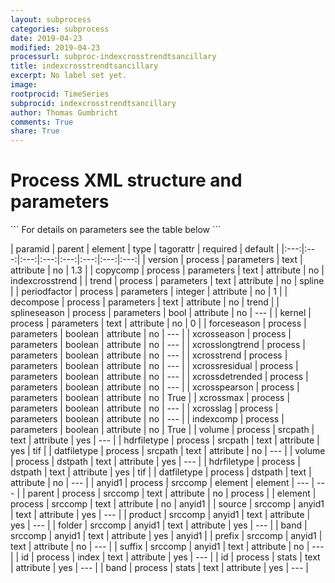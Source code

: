 ```yaml
---
layout: subprocess
categories: subprocess
date: 2019-04-23
modified: 2019-04-23
processurl: subproc-indexcrosstrendtsancillary
title: indexcrosstrendtsancillary
excerpt: No label set yet.
image: 
rootprocid: TimeSeries
subprocid: indexcrosstrendtsancillary
author: Thomas Gumbricht
comments: True
share: True
---
```


<h1 class='foot-description'>Process XML structure and parameters</h1>
```
For details on parameters see the table below
<?xml version="1.0" ?>
<process>
  <!--Generated from python-->
  <userproj plotid="yourplotid" projectid="yourprojectid" siteid="yoursiteid" system="systemid" tractid="yourtractid" userid="youruserid"/>
  <period endday="DD" endmonth="MM" endyear="YYYY" seasonendday="DD" seasonendmonth="MM" seasonstartday="DD" seasonstartmonth="MM" startday="DD" startmonth="MM" startyear="YYYY" timestep="timestep"/>
  <parameters copycomp="txtstring" decompose="txtstring" forceseason="True/False" indexcomp="True/False" kernel="txtstring" periodfactor="xyz" splineseason="True/False" trend="txtstring" version="txtstring" xcrossdetrended="True/False" xcrosseason="True/False" xcrosslag="True/False" xcrosslongtrend="True/False" xcrossmax="True/False" xcrosspearson="True/False" xcrossresidual="True/False" xcrosstrend="True/False"/>
  <srcpath datfiletype="txtstring" hdrfiletype="txtstring" volume="txtstring"/>
  <dstpath datfiletype="txtstring" hdrfiletype="txtstring" volume="txtstring"/>
  <srccomp element="txtstring" parent="txtstring">
    <anyid1 band="txtstring" folder="txtstring" prefix="txtstring" product="txtstring" source="txtstring" suffix="txtstring"/>
  </srccomp>
  <index id="txtstring"/>
  <stats band="txtstring" id="txtstring"/>
</process>
```

| paramid | parent | element | type | tagorattr | required | default |
|:---:|:---:|:---:|:---:|:---:|:---:|:---:|:---:|
| version | process | parameters | text | attribute | no | 1.3 |
| copycomp | process | parameters | text | attribute | no | indexcrosstrend |
| trend | process | parameters | text | attribute | no | spline |
| periodfactor | process | parameters | integer | attribute | no | 1 |
| decompose | process | parameters | text | attribute | no | trend |
| splineseason | process | parameters | bool | attribute | no | --- |
| kernel | process | parameters | text | attribute | no | 0 |
| forceseason | process | parameters | boolean | attribute | no | --- |
| xcrosseason | process | parameters | boolean | attribute | no | --- |
| xcrosslongtrend | process | parameters | boolean | attribute | no | --- |
| xcrosstrend | process | parameters | boolean | attribute | no | --- |
| xcrossresidual | process | parameters | boolean | attribute | no | --- |
| xcrossdetrended | process | parameters | boolean | attribute | no | --- |
| xcrosspearson | process | parameters | boolean | attribute | no | True |
| xcrossmax | process | parameters | boolean | attribute | no | --- |
| xcrosslag | process | parameters | boolean | attribute | no | --- |
| indexcomp | process | parameters | boolean | attribute | no | True |
| volume | process | srcpath | text | attribute | yes | --- |
| hdrfiletype | process | srcpath | text | attribute | yes | tif |
| datfiletype | process | srcpath | text | attribute | no | --- |
| volume | process | dstpath | text | attribute | yes | --- |
| hdrfiletype | process | dstpath | text | attribute | yes | tif |
| datfiletype | process | dstpath | text | attribute | no | --- |
| anyid1 | process | srccomp | element | element | --- | --- |
| parent | process | srccomp | text | attribute | no | process |
| element | process | srccomp | text | attribute | no | anyid1 |
| source | srccomp | anyid1 | text | attribute | yes | --- |
| product | srccomp | anyid1 | text | attribute | yes | --- |
| folder | srccomp | anyid1 | text | attribute | yes | --- |
| band | srccomp | anyid1 | text | attribute | yes | anyid1 |
| prefix | srccomp | anyid1 | text | attribute | no | --- |
| suffix | srccomp | anyid1 | text | attribute | no | --- |
| id | process | index | text | attribute | yes | --- |
| id | process | stats | text | attribute | yes | --- |
| band | process | stats | text | attribute | yes | --- |

